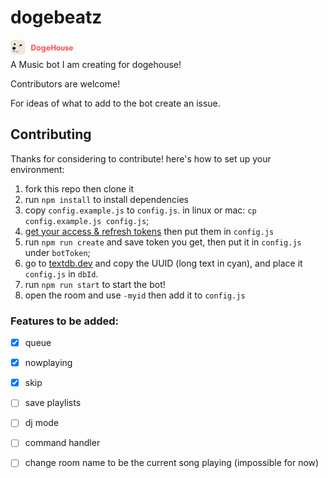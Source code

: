 # dogebeatz 
<a href="https://dogehouse.tv/u/dogebeatz">
  <img align="left" alt="dogebeatz | dogehouse" width="100px" src="https://raw.githubusercontent.com/benawad/dogehouse/staging/.redesign-assets/dogehouse_logo.svg" />
</a>

<br>

A Music bot I am creating for dogehouse!

Contributors are welcome!

For ideas of what to add to the bot create an issue.

## Contributing	

Thanks for considering to contribute! here's how to set up your environment:

1. fork this repo then clone it
2. run `npm install` to install dependencies
3. copy `config.example.js` to `config.js`. in linux or mac: `cp config.example.js config.js`;
4. [get your access & refresh tokens](https://moonstone.folf.party/#/main/main/general/tokens) then put them in `config.js`
5. run `npm run create` and save token you get, then put it in `config.js` under `botToken`;
6. go to [textdb.dev](https://textdb.dev) and copy the UUID (long text in cyan), and place it `config.js` in `dbId`.
7. run `npm run start` to start the bot!
8. open the room and use `-myid` then add it to `config.js`

### Features to be added:

- [x] queue
- [x] nowplaying
- [x] skip
- [ ] save playlists
- [ ] dj mode
- [ ] command handler
- [ ] change room name to be the current song playing (impossible for now)

